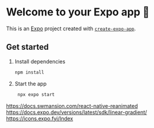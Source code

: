 # Welcome to your Expo app 👋

This is an [Expo](https://expo.dev) project created with [`create-expo-app`](https://www.npmjs.com/package/create-expo-app).

## Get started

1. Install dependencies

   ```bash
   npm install
   ```

2. Start the app

   ```bash
    npx expo start
   ```

https://docs.swmansion.com/react-native-reanimated
https://docs.expo.dev/versions/latest/sdk/linear-gradient/
https://icons.expo.fyi/Index